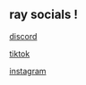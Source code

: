 ## **ray socials !**

<a href="discord.gg/brb">discord</a>

<a href="tiktok.com/@xray2rich">tiktok</a>

<a href="instagram.com/rczxy">instagram</a>
